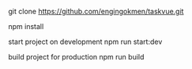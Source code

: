 git clone https://github.com/engingokmen/taskvue.git

npm install

start project on development
npm run start:dev

build project for production
npm run build